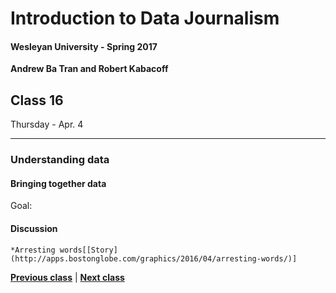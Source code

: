 # Introduction to Data Journalism
  
#### Wesleyan University - Spring 2017
  
**Andrew Ba Tran and Robert Kabacoff**
  
## Class 16
Thursday - Apr. 4
                             
----
                             
### Understanding data
                             
#### Bringing together data
                             
Goal: 
                             
#### Discussion

    *Arresting words[[Story](http://apps.bostonglobe.com/graphics/2016/04/arresting-words/)]
                                 
                   
**[Previous class](class15.md)** | **[Next class](17.md)**
